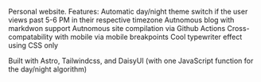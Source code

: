 Personal website.
Features:
Automatic day/night theme switch if the user views past 5-6 PM in their respective timezone
Autnomous blog with markdwon support
Autnomous site compilation via Github Actions
Cross-compatability with mobile via mobile breakpoints
Cool typewriter effect using CSS only

Built with Astro, Tailwindcss, and DaisyUI (with one JavaScript function for the day/night algorithm)

